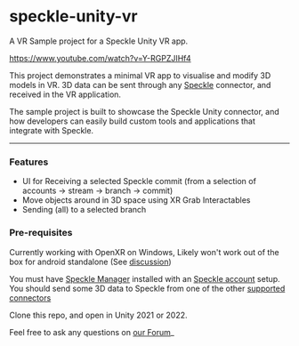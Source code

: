 # speckle-unity-vr

A VR Sample project for a Speckle Unity VR app.

https://www.youtube.com/watch?v=Y-RGPZJIHf4

This project demonstrates a minimal VR app to visualise and modify 3D models in VR.
3D data can be sent through any [Speckle](https://speckle.systems) connector, and received in the VR application.

The sample project is built to showcase the Speckle Unity connector, and how developers can easily build custom tools and applications that integrate with Speckle.

---

### Features
- UI for Receiving a selected Speckle commit (from a selection of accounts -> stream -> branch -> commit)
- Move objects around in 3D space using XR Grab Interactables
- Sending (all) to a selected branch



### Pre-requisites

Currently working with OpenXR on Windows, Likely won't work out of the box for android standalone (See [discussion](https://speckle.community/t/virtual-augmented-reality/4467))

You must have [Speckle Manager](https://speckle.systems/download/) installed with an [Speckle account](https://speckle.xyz/) setup.
You should send some 3D data to Speckle from one of the other [supported connectors](https://speckle.systems/features/connectors/)

Clone this repo, and open in Unity 2021 or 2022.

Feel free to ask any questions on [our Forum](https://speckle.community/)_ 
